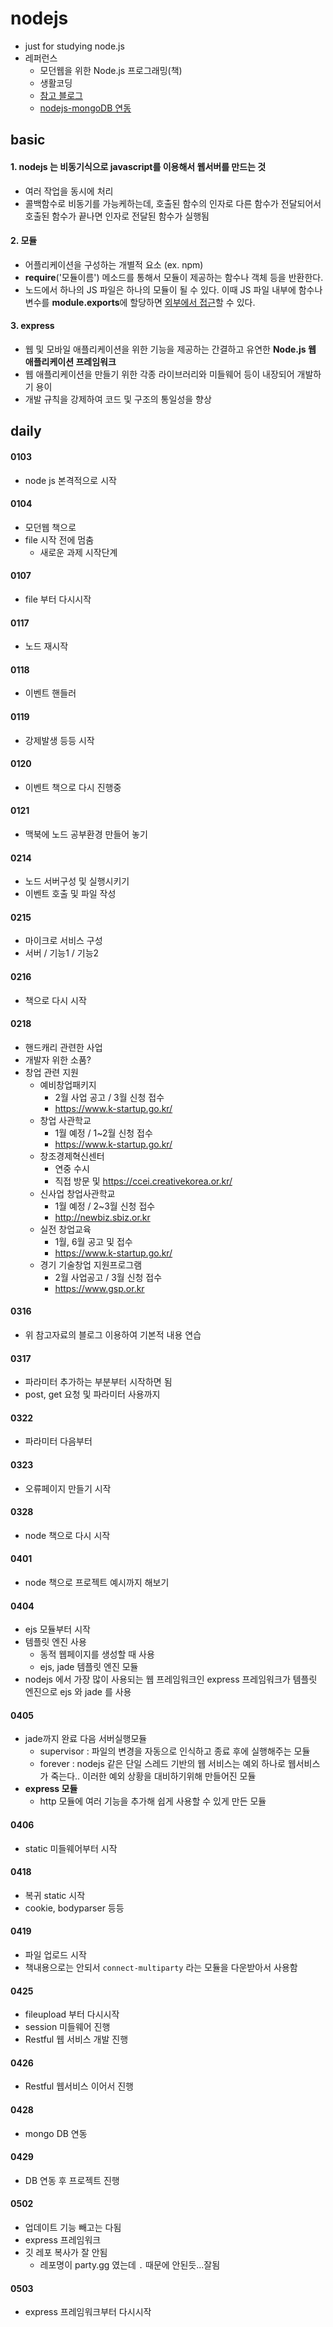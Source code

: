 # nodejs
- just for studying node.js
- 레퍼런스
  - 모던웹을 위한 Node.js 프로그래밍(책)
  - 생활코딩
  - [참고 블로그](https://hoony-gunputer.tistory.com/entry/Do-it-Nodejs-%ED%94%84%EB%A1%9C%EA%B7%B8%EB%9E%98%EB%B0%8D-%EC%84%9C%EB%B2%84%EC%97%90%EC%84%9C-%EB%8B%A4%EB%A5%B8-%EC%9B%B9%EC%82%AC%EC%9D%B4%ED%8A%B8%EC%9D%98-%EB%8D%B0%EC%9D%B4%ED%84%B0%EB%A5%BC-%EA%B0%80%EC%A0%B8%EC%99%80-%EC%9D%91%EB%8B%B5%ED%95%98%EA%B8%B0)
  - [nodejs-mongoDB 연동](https://javafa.gitbooks.io/nodejs_server_basic/content/chapter13.html)



## basic



#### 1. nodejs 는 비동기식으로  **javascript**를 이용해서 웹서버를 만드는 것

- 여러 작업을 동시에 처리
- 콜백함수로 비동기를 가능케하는데, 호출된 함수의 인자로 다른 함수가 전달되어서 호출된 함수가 끝나면  인자로 전달된 함수가 실행됨



#### 2. 모듈

- 어플리케이션을 구성하는 개별적 요소 (ex. npm)
- **require**('모듈이름') 메소드를 통해서 모듈이 제공하는 함수나 객체 등을 반환한다. 
- 노드에서 하나의 JS 파일은 하나의 모듈이 될 수 있다. 이때 JS 파일 내부에 함수나 변수를 **module.exports**에 할당하면 <u>외부에서 접근</u>할 수 있다.



#### 3. express

- 웹 및 모바일 애플리케이션을 위한 기능을 제공하는 간결하고 유연한 **Node.js 웹 애플리케이션 프레임워크**
- 웹 애플리케이션을 만들기 위한 각종 라이브러리와 미들웨어 등이 내장되어 개발하기 용이
- 개발 규칙을 강제하여 코드 및 구조의 통일성을 향상





## daily

#### 0103

- node js 본격적으로 시작



#### 0104

- 모던웹 책으로
- file 시작 전에 멈춤
  - 새로운 과제 시작단계



#### 0107

- file 부터 다시시작



#### 0117

- 노드 재시작



#### 0118

- 이벤트 핸들러



#### 0119

- 강제발생 등등 시작



#### 0120

- 이벤트 책으로 다시 진행중



#### 0121

- 맥북에 노드 공부환경 만들어 놓기



#### 0214

- 노드 서버구성 및 실행시키기
- 이벤트 호출 및 파일 작성 



#### 0215

- 마이크로 서비스 구성
- 서버 / 기능1 / 기능2



#### 0216

- 책으로 다시 시작



#### 0218

- 핸드캐리 관련한 사업
- 개발자 위한 소품?
- 창업 관련 지원
  - 예비창업패키지
    - 2월 사업 공고 / 3월 신청 접수
    - https://www.k-startup.go.kr/
  - 창업 사관학교
    - 1월 예정 / 1~2월 신청 접수
    - https://www.k-startup.go.kr/
  - 창조경제혁신센터
    - 연중 수시
    - 직접 방문 및 https://ccei.creativekorea.or.kr/
  - 신사업 창업사관학교
    - 1월 예정 / 2~3월 신청 접수
    -  http://newbiz.sbiz.or.kr
  - 실전 창업교육
    - 1월, 6월 공고 및 접수
    - https://www.k-startup.go.kr/
  - 경기 기술창업 지원프로그램
    - 2월 사업공고 / 3월 신청 접수
    - https://www.gsp.or.kr





#### 0316

- 위 참고자료의 블로그 이용하여 기본적 내용 연습



#### 0317

- 파라미터 추가하는 부분부터 시작하면 됨
- post, get 요청 및 파라미터 사용까지



#### 0322

- 파라미터 다음부터



#### 0323

- 오류페이지 만들기 시작



#### 0328

- node 책으로 다시 시작



#### 0401

- node 책으로 프로젝트 예시까지 해보기



#### 0404

- ejs 모듈부터 시작
- 템플릿 엔진 사용 
  - 동적 웹페이지를 생성할 때 사용
  - ejs, jade 템플릿 엔진 모듈
- nodejs 에서 가장 많이 사용되는 웹 프레임워크인 express 프레임워크가 템플릿 엔진으로 ejs 와 jade 를 사용



#### 0405

- jade까지 완료 다음 서버실행모듈
  - supervisor : 파일의 변경을 자동으로 인식하고 종료 후에 실행해주는 모듈
  - forever : nodejs 같은 단일 스레드 기반의 웹 서비스는 예외 하나로 웹서비스가 죽는다.. 이러한 예외 상황을 대비하기위해 만들어진 모듈
- **express 모듈**
  - http 모듈에 여러 기능을 추가해 쉽게 사용할 수 있게 만든 모듈



#### 0406

- static 미들웨어부터 시작



#### 0418

- 복귀 static 시작
- cookie, bodyparser 등등



#### 0419

- 파일 업로드 시작
- 책내용으로는 안되서 `connect-multiparty` 라는 모듈을 다운받아서 사용함



#### 0425

- fileupload 부터 다시시작
- session 미들웨어 진행
- Restful 웹 서비스 개발 진행



#### 0426

- Restful 웹서비스 이어서 진행



#### 0428

- mongo DB 연동



#### 0429

- DB 연동 후 프로젝트 진행



#### 0502

- 업데이트 기능 빼고는 다됨
- express 프레임워크
- 깃 레포 복사가 잘 안됨
  - 레포명이 party.gg 였는데 `.` 때문에 안된듯...잘됨



#### 0503

- express 프레임워크부터 다시시작

